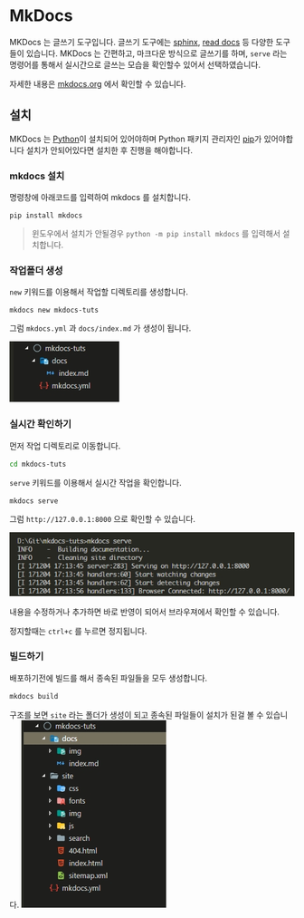 # MkDocs

MKDocs 는 글쓰기 도구입니다. 글쓰기 도구에는 [sphinx](http://www.sphinx-doc.org), [read docs](https://readthedocs.org/) 등 다양한 도구들이 있습니다.
MKDocs 는 간편하고, 마크다운 방식으로 글쓰기를 하며, `serve` 라는 명령어를 통해서 실시간으로 글쓰는 모습을 확인할수 있어서 선택하였습니다.

자세한 내용은 [mkdocs.org](http://mkdocs.org) 에서 확인할 수 있습니다.

## 설치

MKDocs 는 [Python](https://www.python.org/)이 설치되어 있어야하며 Python 패키지 관리자인 [pip](http://pip.readthedocs.io/en/stable/installing/)가 있어야합니다
설치가 안되어있다면 설치한 후 진행을 해야합니다.

### mkdocs 설치

명령창에 아래코드를 입력하여 mkdocs 를 설치합니다.

```console
pip install mkdocs
```

> 윈도우에서 설치가 안될경우 `python -m pip install mkdocs` 를 입력해서 설치합니다.

### 작업폴더 생성

`new` 키워드를 이용해서 작업할 디렉토리를 생성합니다.

```console
mkdocs new mkdocs-tuts
```

그럼 `mkdocs.yml` 과 `docs/index.md` 가 생성이 됩니다.

![mkdocs new](img/0002.jpg)

### 실시간 확인하기

먼저 작업 디렉토리로 이동합니다.

```sh
cd mkdocs-tuts
```

`serve` 키워드를 이용해서 실시간 작업을 확인합니다.

```sh
mkdocs serve
```

그럼 `http://127.0.0.1:8000` 으로 확인할 수 있습니다.

![serve](img/0003.jpg)

내용을 수정하거나 추가하면 바로 반영이 되어서 브라우져에서 확인할 수 있습니다.

정지할때는 `ctrl+c` 를 누르면 정지됩니다.

### 빌드하기

배포하기전에 빌드를 해서 종속된 파일들을 모두 생성합니다.

```sh
mkdocs build
```

구조를 보면 `site` 라는 폴더가 생성이 되고 종속된 파일들이 설치가 된걸 볼 수 있습니다.
![build](img/0004.jpg)


